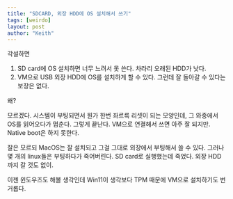 ```yaml
---
title: "SDCARD, 외장 HDD에 OS 설치해서 쓰기"
tags: [weirdo]
layout: post
author: "Keith"
---
```


각설하면 

1. SD card에 OS 설치하면 너무 느려서 못 쓴다. 차라리 오래된 HDD가 낫다.
1. VM으로 USB 외장 HDD에 OS를 설치하게 할 수 있다. 그런데 잘 돌아갈 수 있다는 보장은 없다.

왜?

모르겠다. 시스템이 부팅되면서 뭔가 한번 좌르륵 리셋이 되는 모양인데, 그 와중에서 OS를 읽어오다가 멈춘다. 그렇게 끝난다. VM으로 연결해서 쓰면 아주 잘 되지만. Native boot은 하지 못한다. 

잘은 모르되 MacOS는 잘 설치되고 그걸 그대로 외장에서 부팅해서 쓸 수 있다. 그러나 몇 개의 linux들은 부팅하다가 죽어버린다. SD card로 실행했는데 죽었다. 외장 HDD까지 갈 것도 없이. 

이젠 윈도우즈도 해볼 생각인데 Win11이 생각보다 TPM 때문에 VM으로 설치하기도 번거롭다. 